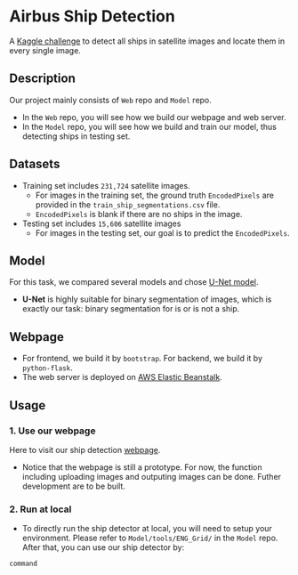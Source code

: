 # Airbus Ship Detection
A [Kaggle challenge](https://www.kaggle.com/c/airbus-ship-detection) to detect all ships in satellite images and locate them in every single image.

## Description
Our project mainly consists of `Web` repo and `Model` repo. 
* In the `Web` repo, you will see how we build our webpage and web server.   
* In the `Model` repo, you will see how we build and train our model, thus detecting ships in testing set.

## Datasets
* Training set includes `231,724` satellite images.   
  * For images in the training set, the ground truth `EncodedPixels` are provided in the `train_ship_segmentations.csv` file.
  * `EncodedPixels` is blank if there are no ships in the image.
* Testing set includes `15,606` satellite images   
  * For images in the testing set, our goal is to predict the `EncodedPixels`.

## Model
For this task, we compared several models and chose [U-Net model](https://www.kaggle.com/hmendonca/u-net-model-with-submission). 
* **U-Net** is highly suitable for binary segmentation of images, which is exactly our task: binary segmentation for is or is not a ship.

## Webpage
* For frontend, we build it by `bootstrap`. For backend, we build it by `python-flask`.
* The web server is deployed on [AWS Elastic Beanstalk](https://aws.amazon.com/cn/elasticbeanstalk/).

## Usage
### 1. Use our webpage
Here to visit our ship detection [webpage](https://www.shipdetection.ml/).
* Notice that the webpage is still a prototype. For now, the function including uploading images and outputing images can be done. Futher development are to be built. 

### 2. Run at local
* To directly run the ship detector at local, you will need to setup your environment. Please refer to `Model/tools/ENG_Grid/` in the `Model` repo.
After that, you can use our ship detector by:
```
command
```
